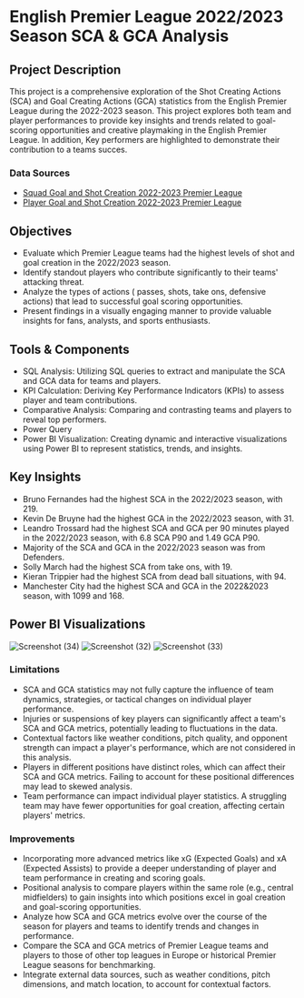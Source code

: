 # English Premier League 2022/2023 Season SCA & GCA Analysis 

## Project Description 

This project is a comprehensive exploration of the Shot Creating Actions (SCA) and Goal Creating Actions (GCA) statistics from the English Premier League during the 2022-2023 season. This project explores both team and player performances to provide key insights and trends related to goal-scoring opportunities and creative playmaking in the English Premier League. In addition, Key performers are highlighted to demonstrate their contribution to a teams succes. 

### Data Sources 

- [Squad Goal and Shot Creation 2022-2023 Premier League](https://fbref.com/en/comps/9/2022-2023/gca/2022-2023-Premier-League-Stats) 
- [Player Goal and Shot Creation 2022-2023 Premier League](https://fbref.com/en/comps/9/2022-2023/gca/2022-2023-Premier-League-Stats)

## Objectives

- Evaluate which Premier League teams had the highest levels of shot and goal creation in the 2022/2023 season.
- Identify standout players who contribute significantly to their teams' attacking threat.
- Analyze the types of actions ( passes, shots, take ons, defensive actions) that lead to successful goal scoring opportunities.
- Present findings in a visually engaging manner to provide valuable insights for fans, analysts, and sports enthusiasts.

## Tools & Components 

- SQL Analysis: Utilizing SQL queries to extract and manipulate the SCA and GCA data for teams and players.
- KPI Calculation: Deriving Key Performance Indicators (KPIs) to assess player and team contributions.
- Comparative Analysis: Comparing and contrasting teams and players to reveal top performers.
- Power Query
- Power BI Visualization: Creating dynamic and interactive visualizations using Power BI to represent statistics, trends, and insights.

## Key Insights 

- Bruno Fernandes had the highest SCA in the 2022/2023 season, with 219.
- Kevin De Bruyne had the highest GCA in the 2022/2023 season, with 31.
- Leandro Trossard had the highest SCA and GCA per 90 minutes played in the 2022/2023 season, with 6.8 SCA P90 and 1.49 GCA P90.
- Majority of the SCA and GCA in the 2022/2023 season was from Defenders.
- Solly March had the highest SCA from take ons, with 19.
- Kieran Trippier had the highest SCA from dead ball situations, with 94.
- Manchester City had the highest SCA and GCA in the 2022&2023 season, with 1099 and 168. 

## Power BI Visualizations

![Screenshot (34)](https://github.com/AAMIRP9/Data-Analysis-Portfolio/assets/91920656/64b21412-494c-4a6e-8816-3da7b63fb5f8)
![Screenshot (32)](https://github.com/AAMIRP9/Data-Analysis-Portfolio/assets/91920656/59058c9d-6b24-448e-b7c8-62c14543cae0)
![Screenshot (33)](https://github.com/AAMIRP9/Data-Analysis-Portfolio/assets/91920656/0345e422-7289-46e7-8805-9dcf3e744583)



### Limitations

- SCA and GCA statistics may not fully capture the influence of team dynamics, strategies, or tactical changes on individual player performance.
- Injuries or suspensions of key players can significantly affect a team's SCA and GCA metrics, potentially leading to fluctuations in the data.
- Contextual factors like weather conditions, pitch quality, and opponent strength can impact a player's performance, which are not considered in this analysis. 
- Players in different positions have distinct roles, which can affect their SCA and GCA metrics. Failing to account for these positional differences may lead to skewed analysis.
- Team performance can impact individual player statistics. A struggling team may have fewer opportunities for goal creation, affecting certain players' metrics.

### Improvements 

- Incorporating more advanced metrics like xG (Expected Goals) and xA (Expected Assists) to provide a deeper understanding of player and team performance in creating and scoring goals.
- Positional analysis to compare players within the same role (e.g., central midfielders) to gain insights into which positions excel in goal creation and goal-scoring opportunities.
- Analyze how SCA and GCA metrics evolve over the course of the season for players and teams to identify trends and changes in performance.
- Compare the SCA and GCA metrics of Premier League teams and players to those of other top leagues in Europe or historical Premier League seasons for benchmarking.
- Integrate external data sources, such as weather conditions, pitch dimensions, and match location, to account for contextual factors.

